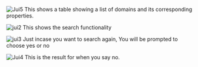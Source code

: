
![Jui5](https://github.com/user-attachments/assets/6723c494-3d1b-4b62-981b-f1b9f232e8df)
This shows a table showing a list of domains and its corresponding properties.


![jui2](https://github.com/user-attachments/assets/96efabc7-4455-4cc5-9d16-f9bb2f1791fe)
This shows the search functionality


![jui3](https://github.com/user-attachments/assets/24d5e900-2078-4d53-8d74-5d8e77fb7689)
Just incase you want to search again, You will be prompted to choose yes or no


![Jui4](https://github.com/user-attachments/assets/e53a09f7-eaf5-4777-9501-f27889189c5d)
This is the result for when you say no.

